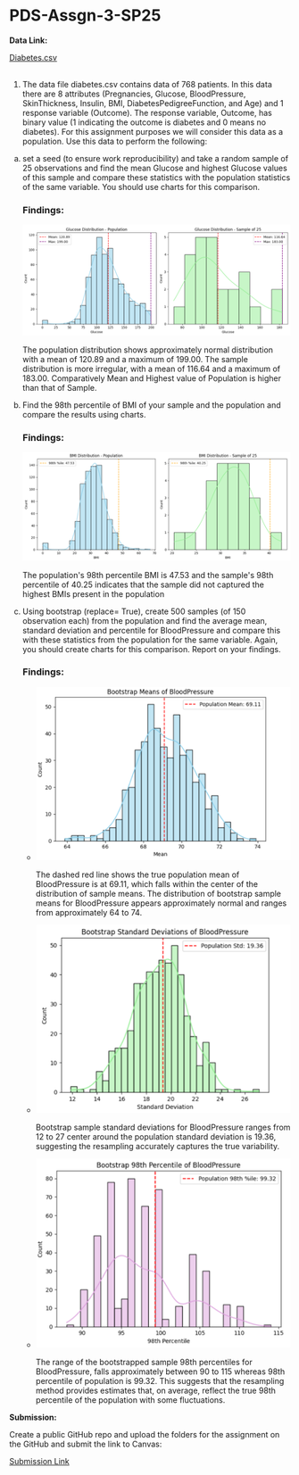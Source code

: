 # PDS-Assgn-3-SP25

<p><strong>Data Link:</strong></p>
<a href='https://app.box.com/s/7qv44umhw0vnzgmoe9krfkfkv5kf2atv'>Diabetes.csv</a><br><br>

1. The data file diabetes.csv contains data of 768 patients. In this data there are 8 attributes
(Pregnancies, Glucose, BloodPressure, SkinThickness, Insulin, BMI, DiabetesPedigreeFunction, and Age)
and 1 response variable (Outcome). The response variable, Outcome, has binary value (1 indicating the
outcome is diabetes and 0 means no diabetes). For this assignment purposes we will consider this data
as a population. Use this data to perform the following:</p>
<ol type='a'>
    <li>
        <p>set a seed (to ensure work reproducibility) and take a random sample of 25 observations and
        find the mean Glucose and highest Glucose values of this sample and compare these statistics
        with the population statistics of the same variable. You should use charts for this comparison.</p>
        <h3>Findings: </h3>
        <img src="charts/glucose_mean_comparison_chart.png" alt="Glucose Mean Comparison">
        <p>The population distribution shows approximately normal distribution with a mean of 120.89 and a maximum of 199.00. The sample distribution is more irregular, with a mean of 116.64 and a maximum of 183.00. Comparatively Mean and Highest value of Population is higher than that of Sample.</p>
    </li>
    <li>
        <p>Find the 98th percentile of BMI of your sample and the population and compare the results
        using charts.</p>
        <h3>Findings: </h3>
        <img src="charts/bmi_98th_percentile_comparison_chart.png" alt="BMI 98th Percentile Comparison">
        <p>The population's 98th percentile BMI is 47.53 and the sample's 98th percentile of 40.25 indicates that the sample did not captured the highest BMIs present in the population</p>
    </li>
    <li>
        <p>Using bootstrap (replace= True), create 500 samples (of 150 observation each) from the
        population and find the average mean, standard deviation and percentile for BloodPressure and
        compare this with these statistics from the population for the same variable. Again, you should
        create charts for this comparison. Report on your findings.</p>
        <h3>Findings: </h3>
        <ul>
            <li>
        <img src="charts/bootstrap_bloodpressure_mean_comparison_chart.png" alt="Bootstrap BloodPressure Mean Comparison"> 
        <p>The dashed red line shows the true population mean of BloodPressure is at 69.11, which falls within the center of the distribution of sample means. The distribution of bootstrap sample means for BloodPressure appears approximately normal and ranges from approximately 64 to 74.</p>
            </li>
            <li>
         <img src="charts/bootstrap_bloodpressure_standard_deviation_comparison_chart.png" alt="Bootstrap Standard Deviation Comparison"> 
        <p>Bootstrap sample standard deviations for BloodPressure ranges from 12 to 27 center around the population standard deviation is 19.36, suggesting the resampling accurately captures the true variability.</p>
            </li>
            <li>
         <img src="charts/bootstrap_bloodpressure_98th_percentile_chart.png" alt="Boorstrap BloosPressure 98th Percentile Comparison"> 
        <p>The range of the bootstrapped sample 98th percentiles for BloodPressure, falls approximately between 90 to 115 whereas 98th percentile of population is 99.32. This suggests that the resampling method provides estimates that, on average, reflect the true 98th percentile of the population with some fluctuations.</p>
            </li>
    </li>
</ol>

<p><strong>Submission:</strong></p>
<p>Create a public GitHub repo and upload the folders for the assignment on the GitHub and submit the link to Canvas:</p>
<a href="https://github.com/kevin3302/PDS-Assgn-3-SP25.git">Submission Link</a>
